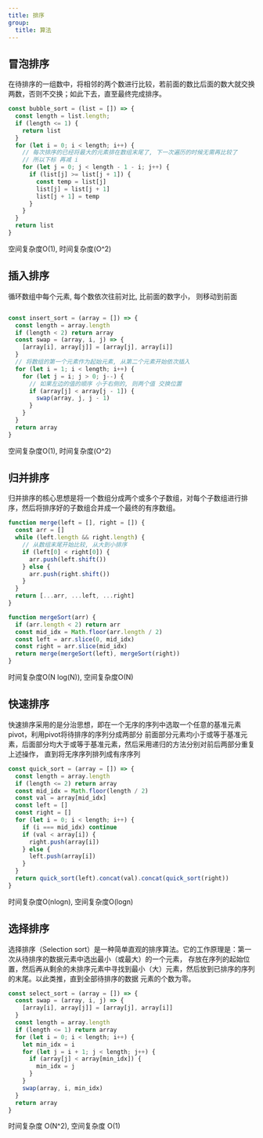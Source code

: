 ```yaml
---
title: 排序
group:
  title: 算法
---
```


## 冒泡排序

在待排序的一组数中，将相邻的两个数进行比较，若前面的数比后面的数大就交换两数，否则不交换；如此下去，直至最终完成排序。

```js
const bubble_sort = (list = []) => {
  const length = list.length;
  if (length <= 1) {
    return list
  }
  for (let i = 0; i < length; i++) {
    // 每次排序的已经将最大的元素排在数组末尾了, 下一次遍历的时候无需再比较了
    // 所以下标 再减 i
    for (let j = 0; j < length - 1 - i; j++) {
      if (list[j] >= list[j + 1]) {
        const temp = list[j]
        list[j] = list[j + 1]
        list[j + 1] = temp
      }
    }
  }
  return list
}
```

  空间复杂度O(1), 时间复杂度(O^2)

## 插入排序

  循环数组中每个元素, 每个数依次往前对比, 比前面的数字小， 则移动到前面

```js

const insert_sort = (array = []) => {
  const length = array.length
  if (length < 2) return array
  const swap = (array, i, j) => {
    [array[i], array[j]] = [array[j], array[i]]
  }
  // 将数组的第一个元素作为起始元素, 从第二个元素开始依次插入
  for (let i = 1; i < length; i++) {
    for (let j = i; j > 0; j--) {
      // 如果左边的值的顺序 小于右侧的, 则两个值 交换位置
      if (array[j] < array[j - 1]) {
        swap(array, j, j - 1)
      }
    }
  }
  return array
}
```

  空间复杂度O(1), 时间复杂度(O^2)

## 归并排序

  归并排序的核心思想是将一个数组分成两个或多个子数组，对每个子数组进行排序，然后将排序好的子数组合并成一个最终的有序数组。

```js
function merge(left = [], right = []) {
  const arr = []
  while (left.length && right.length) {
    // 从数组末尾开始比较, 从大到小排序
    if (left[0] < right[0]) {
      arr.push(left.shift())
    } else {
      arr.push(right.shift())
    }
  }
  return [...arr, ...left, ...right]
}

function mergeSort(arr) {
  if (arr.length < 2) return arr
  const mid_idx = Math.floor(arr.length / 2)
  const left = arr.slice(0, mid_idx)
  const right = arr.slice(mid_idx)
  return merge(mergeSort(left), mergeSort(right))
}
```

  时间复杂度O(N log(N)), 空间复杂度O(N)

## 快速排序

  快速排序采用的是分治思想，即在一个无序的序列中选取一个任意的基准元素pivot，利用pivot将待排序的序列分成两部分
  前面部分元素均小于或等于基准元素，后面部分均大于或等于基准元素，然后采用递归的方法分别对前后两部分重复上述操作，
  直到将无序序列排列成有序序列

```js
const quick_sort = (array = []) => {
  const length = array.length
  if (length <= 2) return array
  const mid_idx = Math.floor(length / 2)
  const val = array[mid_idx]
  const left = []
  const right = []
  for (let i = 0; i < length; i++) {
    if (i === mid_idx) continue
    if (val < array[i]) {
      right.push(array[i])
    } else {
      left.push(array[i])
    }
  }
  return quick_sort(left).concat(val).concat(quick_sort(right))
}
```

  时间复杂度O(nlogn), 空间复杂度O(logn)

## 选择排序

  选择排序（Selection sort）是一种简单直观的排序算法。它的工作原理是：第一次从待排序的数据元素中选出最小（或最大）的一个元素，
  存放在序列的起始位置，然后再从剩余的未排序元素中寻找到最小（大）元素，然后放到已排序的序列的末尾。以此类推，直到全部待排序的数据
  元素的个数为零。

```js
const select_sort = (array = []) => {
  const swap = (array, i, j) => {
    [array[i], array[j]] = [array[j], array[i]]
  }
  const length = array.length
  if (length <= 1) return array
  for (let i = 0; i < length; i++) {
    let min_idx = i
    for (let j = i + 1; j < length; j++) {
      if (array[j] < array[min_idx]) {
        min_idx = j
      }
    }
    swap(array, i, min_idx)
  }
  return array
}
```

  时间复杂度 O(N^2), 空间复杂度 O(1)
